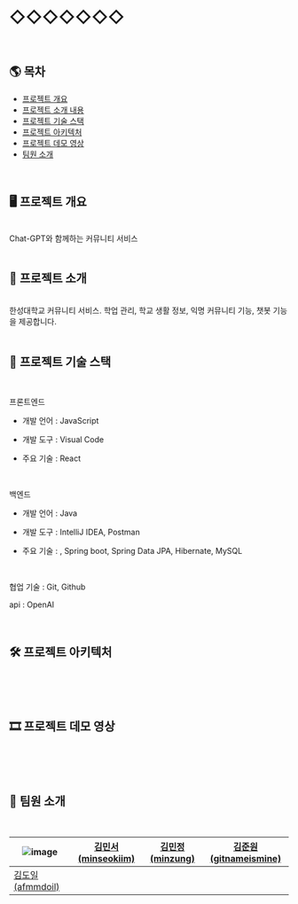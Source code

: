 # ◇◇◇◇◇◇◇
<br/>

## 🌎 목차
* [프로젝트 개요](#-프로젝트-개요)
* [프로젝트 소개 내용](#-프로젝트-소개)
* [프로젝트 기술 스택](#-프로젝트-기술-스택)
* [프로젝트 아키텍처](#-프로젝트-아키텍처)
* [프로젝트 데모 영상](#-프로젝트-데모-영상)
* [팀원 소개](#-팀원-소개)
<br/>

## 🖥️ 프로젝트 개요
<br/>
Chat-GPT와 함께하는 커뮤니티 서비스
<br/>
<br/>

## 🔎 프로젝트 소개
<br/>
한성대학교 커뮤니티 서비스. 학업 관리, 학교 생활 정보, 익명 커뮤니티 기능, 챗봇 기능을 제공합니다.
<br/>
<br/>

## 🧱 프로젝트 기술 스택
<br/>

프론트엔드 

* 개발 언어 : JavaScript

* 개발 도구 : Visual Code

* 주요 기술 : React
<br/>

백엔드 

* 개발 언어 : Java

* 개발 도구 : IntelliJ IDEA, Postman

* 주요 기술 : , Spring boot, Spring Data JPA, Hibernate, MySQL
<br/>

협업 기술 : Git, Github

api : OpenAI

<br/>

## 🛠 프로젝트 아키텍처
<br/>
<br/>
<br/>

## 🎞 프로젝트 데모 영상
<br/>
<br/>
<br/>

## 🙈 팀원 소개
<br/>

| ![image](https://user-images.githubusercontent.com/108450681/218424104-939550ef-b6fb-4c2a-a3aa-abe240bbcfd1.png) | [김민서(minseokiim)](https://github.com/minseokiim) | [김민정(minzung)](https://github.com/minzung/) | [김준원(gitnameismine)](https://github.com/gitnameismine) |
| - | - | - | - |
| [김도일(afmmdoil)](https://github.com/afmmdoil) |  |  |  |

